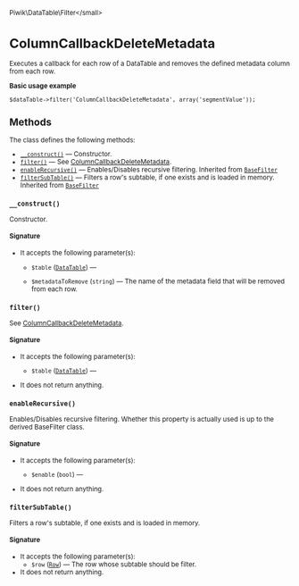 <small>Piwik\DataTable\Filter\</small>

ColumnCallbackDeleteMetadata
============================

Executes a callback for each row of a DataTable and removes the defined metadata column from each row.

**Basic usage example**

    $dataTable->filter('ColumnCallbackDeleteMetadata', array('segmentValue'));

Methods
-------

The class defines the following methods:

- [`__construct()`](#__construct) &mdash; Constructor.
- [`filter()`](#filter) &mdash; See [ColumnCallbackDeleteMetadata](/api-reference/Piwik/DataTable/Filter/ColumnCallbackDeleteMetadata).
- [`enableRecursive()`](#enablerecursive) &mdash; Enables/Disables recursive filtering. Inherited from [`BaseFilter`](../../../Piwik/DataTable/BaseFilter.md)
- [`filterSubTable()`](#filtersubtable) &mdash; Filters a row's subtable, if one exists and is loaded in memory. Inherited from [`BaseFilter`](../../../Piwik/DataTable/BaseFilter.md)

<a name="__construct" id="__construct"></a>
<a name="__construct" id="__construct"></a>
### `__construct()`

Constructor.

#### Signature

-  It accepts the following parameter(s):
    - `$table` ([`DataTable`](../../../Piwik/DataTable.md)) &mdash;
      
    - `$metadataToRemove` (`string`) &mdash;
       The name of the metadata field that will be removed from each row.

<a name="filter" id="filter"></a>
<a name="filter" id="filter"></a>
### `filter()`

See [ColumnCallbackDeleteMetadata](/api-reference/Piwik/DataTable/Filter/ColumnCallbackDeleteMetadata).

#### Signature

-  It accepts the following parameter(s):
    - `$table` ([`DataTable`](../../../Piwik/DataTable.md)) &mdash;
      
- It does not return anything.

<a name="enablerecursive" id="enablerecursive"></a>
<a name="enableRecursive" id="enableRecursive"></a>
### `enableRecursive()`

Enables/Disables recursive filtering. Whether this property is actually used
is up to the derived BaseFilter class.

#### Signature

-  It accepts the following parameter(s):
    - `$enable` (`bool`) &mdash;
      
- It does not return anything.

<a name="filtersubtable" id="filtersubtable"></a>
<a name="filterSubTable" id="filterSubTable"></a>
### `filterSubTable()`

Filters a row's subtable, if one exists and is loaded in memory.

#### Signature

-  It accepts the following parameter(s):
    - `$row` ([`Row`](../../../Piwik/DataTable/Row.md)) &mdash;
       The row whose subtable should be filter.
- It does not return anything.

